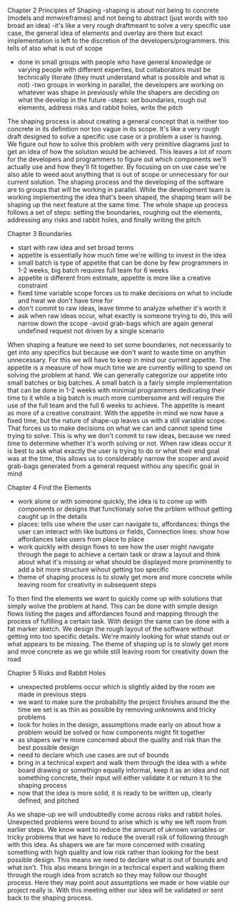 Chapter 2 Principles of Shaping
-shaping is about not being to concrete (models and mmwireframes) and not being to abstract (just words with too broad an idea)
-it's like a very rough draftmeant to solve a very specific use case, the general idea of elements and overlay are there but exact implementation is left to the discretion of the developers/programmers. this tells of also what is out of scope
- done in small groups with people who have general knowledge or varying people with different experties, but collaborators must be technically literate (they must understand what is possible and what is not)
-two groups in working in parallel, the developers are working on whatever was shape in previously while the shapers are deciding on what the develop in the future
-steps: set boundaries, rough out elements, address risks and rabbit holes, write the pitch

The shaping process is about creating a general concept that is neither too concrete in its definition nor too vague in its scope. It's like a very rough draft designed to solve a specific use case or a problem a user is having. We figure out how to solve this problem with very primitive diagrams just to get an idea of how the solution would be achieved. This leaves a lot of room for the developers and programmers to figure out which components we'll actually use and how they'll fit together. By focusing on on use case we're also able to weed aout anything that is out of scope or unnecessary for our current solution. The shaping process and the developing of the software are to groups that will be working in parallel. While the development team is working implementing the idea that's been shaped, the shaping team will be shaping up the next feature at the same time. The whole shape up process follows a set of steps: setting the boundaries, roughing out the elements, addressing any risks and rabbit holes, and finally writing the pitch

Chapter 3 Boundaries
- start with raw idea and set broad terms
- appetite is essentially how much time we're willing to invest in the idea
- small batch is type of appetite that can be done by few programmers in 1-2 weeks, big batch requires full team for 6 weeks
- appetite is different from estimate, appetite is more like a creative constraint
- fixed time variable scope forces us to make decisions on what to include and hwat we don't have time for
- don't commit to raw ideas, leave timme to analyze whether it's worth it
- ask when raw ideas occur, what exactly is someone trying to do, this will narrow down the scope
-avoid grab-bags which are again general undefined request not driven by a single scenario

When shaping a feature we need to set some boundaries, not necessarily to get into any specifics but because we don't want to waste time on anythin unnecessary. For this we will have to keep in mind our current appetite. The appetite is a measure of how much time we are currently willing to spend on solving the problem at hand. We can generally categorize our appetite into small batches or big batches. A small batch is a fairly simple implementation that can be done in 1-2 weeks with minimial programmers dedicating their time to it while a big batch is much more cumbersome and will require the use of the full team and the full 6 weeks to achieve. The appetite is meant as more of a creative constraint. With the appetite in mind we now have a fixed time, but the nature of shape-up leaves us with a still variable scope. That forces us to make decisions on what we can and cannot spend time trying to solve. This is why we don't commit to raw ideas, because we need time to determine whether it's worth solving or not. When raw ideas occur it is best to ask what exactly the user is trying to do or what their end goal was at the time, this allows us to considerably narrow the scoper and avoid grab-bags generated from a general request withou any specific goal in mind

Chapter 4 Find the Elements
- work alone or with someone quickly, the idea is to come up with components or designs that functionaly solve the prblem without getting caught up in the details
- places: tells use where the user can navigate to, affordances: things the user can interact with like buttons or fields, Connection lines: show how affordances take users from place to place
- work quickly with design flows to see how the user might navigate through the page to achieve a certain task or draw a layout and think about what it's missing or what should be displayed more prominently to add a bit more structure wihout getting too specific
- theme of shaping process is to slowly get more and more concrete while leaving room for creativity in subsequent steps

To then find the elements we want to quickly come up with solutions that simply wolve the problem at hand. This can be done with simple design flows listing the pages and affordances found and mapping through the process of fufilling a certain task. With design the same can be done with a fat marker sketch. We design the rough layout of the software without getting into too specific details. We're mainly looking for what stands out or what appears to be missing. The theme of shaping up is to slowly get more and mroe concrete as we go while still leaving room for creativity down the road

Chapter 5 Risks and Rabbit Holes
- unexpected problems occur which is slightly aided by the room we made in previous steps
- we want to make sure the probability the project finishes around the the time we set is as thin as possible by removing unknowns and tricky problems
- look for holes in the design, assumptions made early on about how a problem would be solved or how components might fit together
- as shapers we're more concerned about the quality and risk than the best possible design
- need to declare which use cases are out of bounds
- bring in a technical expert and walk them through the idea with a white board drawing or somethign equally informal, keep it as an idea and not something concrete, their input will either validate it or return it to the shaping process
- now that the idea is more solid, it is ready to be written up, clearly defined, and pitched

As we shape-up we will undoubtedly come across risks and rabbit holes. Unexpected problems were bound to arise which is why we left room from earlier steps. We know want to reduce the amount of uknown variables or tricky problems that we have to reduce the overall rsik of following through with this idea. As shapers we are far more concerned with creating something with high quality and low risk rather than looking for the best possible design. This means we need to declare what is out of bounds and what isn't. This also means bringin in a technical expert and walking them through the rough idea from scratch so they may follow our thought process. Here they may point aout assumptions we made or how viable our project really is. With this meeting either our idea will be validated or sent back to the shaping process.
